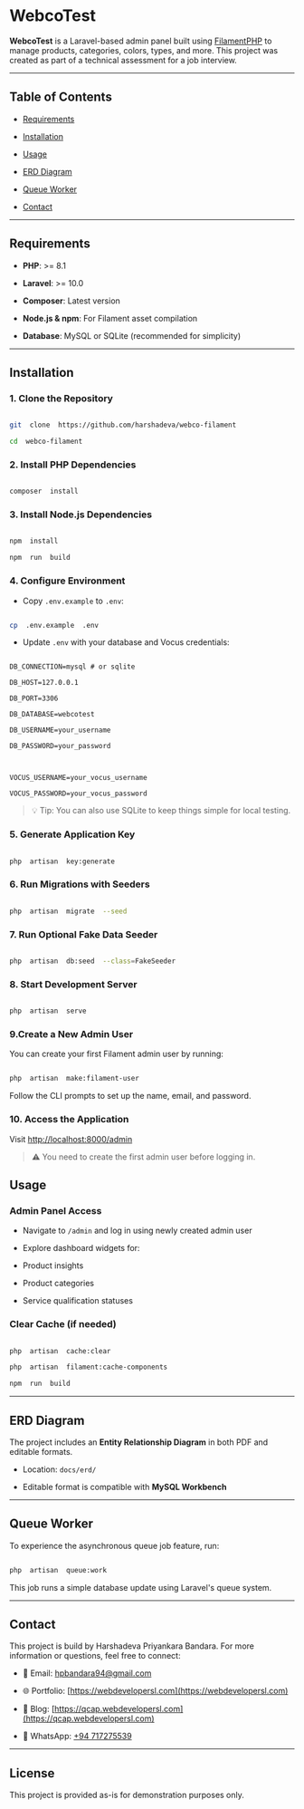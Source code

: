 
# WebcoTest

  

**WebcoTest** is a Laravel-based admin panel built using [FilamentPHP](https://filamentphp.com) to manage products, categories, colors, types, and more. This project was created as part of a technical assessment for a job interview.

  

---

  

## Table of Contents

  

- [Requirements](#requirements)

- [Installation](#installation)

- [Usage](#usage)

- [ERD Diagram](#erd-diagram)

- [Queue Worker](#queue-worker)

- [Contact](#contact)

  

---

  

## Requirements

  

-  **PHP**: >= 8.1

-  **Laravel**: >= 10.0

-  **Composer**: Latest version

-  **Node.js & npm**: For Filament asset compilation

-  **Database**: MySQL or SQLite (recommended for simplicity)

  

---

  

## Installation

  

### 1. Clone the Repository

  

```bash

git  clone  https://github.com/harshadeva/webco-filament

cd  webco-filament

```

  

### 2. Install PHP Dependencies

  

```bash

composer  install

```

  

### 3. Install Node.js Dependencies

  

```bash

npm  install

npm  run  build

```

  

### 4. Configure Environment

  

- Copy `.env.example` to `.env`:

  

```bash

cp  .env.example  .env

```

  

- Update `.env` with your database and Vocus credentials:

  

```

DB_CONNECTION=mysql # or sqlite

DB_HOST=127.0.0.1

DB_PORT=3306

DB_DATABASE=webcotest

DB_USERNAME=your_username

DB_PASSWORD=your_password

  

VOCUS_USERNAME=your_vocus_username

VOCUS_PASSWORD=your_vocus_password

```

  

> 💡 Tip: You can also use SQLite to keep things simple for local testing.

  

### 5. Generate Application Key

  

```bash

php  artisan  key:generate

```

  

### 6. Run Migrations with Seeders

  

```bash

php  artisan  migrate  --seed

```

  

### 7. Run Optional Fake Data Seeder

  

```bash

php  artisan  db:seed  --class=FakeSeeder

```

  

### 8. Start Development Server

  

```bash

php  artisan  serve

```

  

### 9.Create a New Admin User

  

You can create your first Filament admin user by running:

  

```bash

php  artisan  make:filament-user

```

  

Follow the CLI prompts to set up the name, email, and password.

### 10. Access the Application

  

Visit [http://localhost:8000/admin](http://localhost:8000/admin)

  

> ⚠️ You need to create the first admin user before logging in.


  

## Usage

  

### Admin Panel Access

  

- Navigate to `/admin` and log in using newly created admin user

- Explore dashboard widgets for:

- Product insights

- Product categories

- Service qualification statuses

  

### Clear Cache (if needed)

  

```bash

php  artisan  cache:clear

php  artisan  filament:cache-components

npm  run  build

```

  

---

  

## ERD Diagram

  

The project includes an **Entity Relationship Diagram** in both PDF and editable formats.

  

- Location: `docs/erd/`

- Editable format is compatible with **MySQL Workbench**

  

---

  

## Queue Worker

  

To experience the asynchronous queue job feature, run:

  

```bash

php  artisan  queue:work

```

  

This job runs a simple database update using Laravel's queue system.

  

---

  

## Contact

  

This project is build by Harshadeva Priyankara Bandara. For more information or questions, feel free to connect:

  

- 📧 Email: [hpbandara94@gmail.com](mailto:hpbandara94@gmail.com)

- 🌐 Portfolio: [https://webdevelopersl.com](https://webdevelopersl.com)

- 📝 Blog: [https://qcap.webdevelopersl.com](https://qcap.webdevelopersl.com)

- 💬 WhatsApp: [+94 717275539](https://wa.me/94717275539)

  

---

  

## License

  

This project is provided as-is for demonstration purposes only.